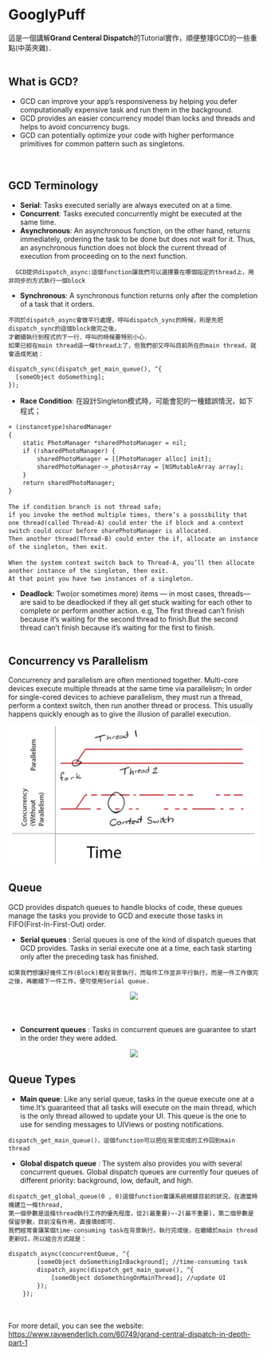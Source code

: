 # GooglyPuff
這是一個講解**Grand Centeral Dispatch**的Tutorial實作，順便整理GCD的一些重點(中英夾雜)．
<br></br>
## **What is GCD?**  
* GCD can improve your app’s responsiveness by helping you defer computationally expensive task and run them in the background.  
* GCD provides an easier concurrency model than locks and threads and helps to avoid concurrency bugs.  
* GCD can potentially optimize your code with higher performance primitives for common pattern such as singletons.  
<br></br>
## **GCD Terminology**  
* **Serial**: Tasks executed serially are always executed on at a time.  
* **Concurrent**: Tasks executed concurrently might be executed at the same time.  
* **Asynchronous**: An asynchronous function, on the other hand, returns immediately, ordering the task to be done but does not wait for it. Thus, an asynchronous function does not block the current thread of execution from proceeding on to the next function.   
```short explan
  GCD提供dispatch_async:這個function讓我們可以選擇要在哪個指定的thread上，用非同步的方式執行一個block
```
* **Synchronous**: A synchronous function returns only after the completion of a task that it orders.  
```code
不同於dispatch_async會做平行處理，呼叫dispatch_sync的時候，則是先把dispatch_sync的這個block做完之後，
才繼續執行到程式的下一行．呼叫的時候要特別小心．  
如果已經在main thread這一條thread上了，但我們卻又呼叫目前所在的main thread，就會造成死結：  
```
```code
dispatch_sync(dispatch_get_main_queue(), ^{
  [someObject doSomething];
});
```
* **Race Condition**: 在設計Singleton模式時，可能會犯的一種錯誤情況，如下程式；
```code
+ (instancetype)sharedManager
{
    static PhotoManager *sharedPhotoManager = nil;
    if (!sharedPhotoManager) {
        sharedPhotoManager = [[PhotoManager alloc] init];
        sharedPhotoManager->_photosArray = [NSMutableArray array];
    }
    return sharedPhotoManager;
}

The if condition branch is not thread safe; 
if you invoke the method multiple times, there’s a possibility that one thread(called Thread-A) could enter the if block and a context switch could occur before sharePhotoManager is allocated. 
Then another thread(Thread-B) could enter the if, allocate an instance of the singleton, then exit.  

When the system context switch back to Thread-A, you’ll then allocate another instance of the singleton, then exit.  
At that point you have two instances of a singleton.
```
   
* **Deadlock**: Two(or sometimes more) items — in most cases, threads—are said to be deadlocked if they all get stuck waiting for each other to complete or perform another action. 
e.g, The first thread can’t finish because it’s waiting for the second thread to finish.But the second thread can’t finish because it’s waiting for the first to finish.
<br></br>
## **Concurrency vs Parallelism**
Concurrency and parallelism are often mentioned together. Multi-core devices execute multiple threads at the same time via parallelism;
In order for single-cored devices to achieve parallelism, they must run a thread, perform a context switch, then run another thread or process. This usually happens quickly enough as to give the illusion of parallel execution.
<div align="center">
  <img src="https://github.com/jhsiao21/GooglyPuff/blob/master/concurrencyVSparallelism.jpg"> 
  </div>
  
## **Queue**
GCD provides dispatch queues to handle blocks of code, these queues manage the tasks you provide to GCD and execute those tasks in FIFO(First-In-First-Out) order. 

* **Serial queues** : Serial queues is one of the kind of dispatch queues that GCD provides. Tasks in serial execute one at a time, each task starting only after the preceding task has finished.
```short explan
如果我們想讓好幾件工作(Block)都在背景執行，而每件工作並非平行執行，而是一件工作做完之後，再繼續下一件工作，便可使用Serial queue.
``````
<div align="center">
  <img src="https://github.com/jhsiao21/GooglyPuff/blob/master/serialqueue.jpg"> 
</div>
<br></br>

* **Concurrent queues** : Tasks in concurrent queues are guarantee to start in the order they were added.
<div align="center">
  <img src="https://github.com/jhsiao21/GooglyPuff/blob/master/concurrent.jpg"> 
</div>

## **Queue Types**
* **Main queue**: Like any serial queue, tasks in the queue execute one at a time.It’s guaranteed that all tasks will execute on the main thread, which is the only thread allowed to update your UI. This queue is the one to use for sending messages to UIViews or posting notifications.
```short explan
dispatch_get_main_queue()，這個function可以把在背景完成的工作回到main thread
```
  
* **Global dispatch queue** : The system also provides you with several concurrent queues. Global dispatch queues are currently four queues of different priority: background, low, default, and high.
```short explan
dispatch_get_global_queue(0 , 0)這個function會讓系統根據目前的狀況，在適當時機建立一條thread,
第一個參數是這條thread執行工作的優先程度，從2(最重要)~-2(最不重要)，第二個參數是保留參數，目前沒有作用，直接填0即可． 
我們經常會讓某個time-consuming task在背景執行，執行完成後，在繼續於main thread更新UI，所以組合方式就是：
```

```code
dispatch_async(concurrentQueue, ^{
        [someObject doSomethingInBackground]; //time-consuming task
        dispatch_async(dispatch_get_main_queue(), ^{
            [someObject doSomethingOnMainThread]; //update UI
        });
    });
```
<br></br>
For more detail, you can see the website:  
https://www.raywenderlich.com/60749/grand-central-dispatch-in-depth-part-1


 
